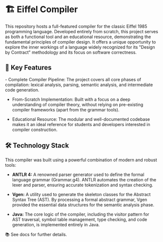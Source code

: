 <h1>🏗️ Eiffel Compiler</h1>
This repository hosts a full-featured compiler for the classic Eiffel 1985 programming language. Developed entirely from scratch, this project serves as both a functional tool and an educational resource, demonstrating the fundamental principles of compiler design. It offers a unique opportunity to explore the inner workings of a language widely recognized for its "Design by Contract" methodology and its focus on software correctness.

<h2>🚀 Key Features</h2>
- Complete Compiler Pipeline: The project covers all core phases of compilation: lexical analysis, parsing, semantic analysis, and intermediate code generation.

- From-Scratch Implementation: Built with a focus on a deep understanding of compiler theory, without relying on pre-existing compiler frameworks (apart from the grammar tools).

- Educational Resource: The modular and well-documented codebase makes it an ideal reference for students and developers interested in compiler construction.

<h2>🛠️ Technology Stack</h2>
This compiler was built using a powerful combination of modern and robust tools:

- **ANTLR 4:** A renowned parser generator used to define the formal language grammar (Grammar.g4). ANTLR automates the creation of the lexer and parser, ensuring accurate tokenization and syntax checking.

- **Vgen:** A utility used to generate the skeleton classes for the Abstract Syntax Tree (AST). By processing a formal abstract grammar, Vgen provided the essential data structures for the semantic analysis phase.

- **Java:** The core logic of the compiler, including the visitor pattern for AST traversal, symbol table management, type checking, and code generation, is implemented entirely in Java.


📚 See docs for further details.
